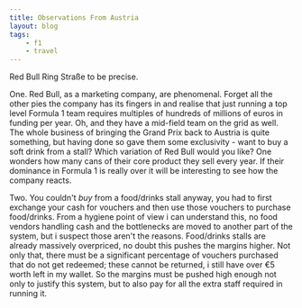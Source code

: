```yaml
---
title: Observations From Austria
layout: blog
tags:
    - f1
    - travel
---
```

Red Bull Ring Straße to be precise.

One. Red Bull, as a marketing company, are phenomenal. Forget all the other pies the company has its fingers in and realise that just running a top level Formula 1 team requires multiples of hundreds of millions of euros in funding per year. Oh, and they have a mid-field team on the grid as well. The whole business of bringing the Grand Prix back to Austria is quite something, but having done so gave them some exclusivity - want to buy a soft drink from a stall? Which variation of Red Bull would you like? One wonders how many cans of their core product they sell every year. If their dominance in Formula 1 is really over it will be interesting to see how the company reacts.

Two. You couldn't *buy* from a food/drinks stall anyway, you had to first exchange your cash for vouchers and then use those vouchers to purchase food/drinks. From a hygiene point of view i can understand this, no food vendors handling cash and the bottlenecks are moved to another part of the system, but i suspect those aren't the reasons. Food/drinks stalls are already massively overpriced, no doubt this pushes the margins higher. Not only that, there must be a significant percentage of vouchers purchased that do not get redeemed; these cannot be returned, i still have over €5 worth left in my wallet. So the margins must be pushed high enough not only to justify this system, but to also pay for all the extra staff required in running it.
